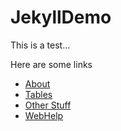 # JekyllDemo

This is a test...

Here are some links
* [About](/about.md)
* [Tables](/tables.md)
* [Other Stuff](/otherFiles/otherFilesTest.md)
* [WebHelp](/otherFiles/webhelp/index.html)
